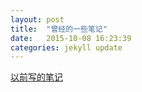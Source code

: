 ```yaml
---
layout: post
title:  "曾经的一些笔记"
date:   2015-10-08 16:23:39
categories: jekyll update
---
```

[以前写的笔记][jeky]

[jeky]:      http://www.jianshu.com/users/6106aa880b8a/latest_articles


